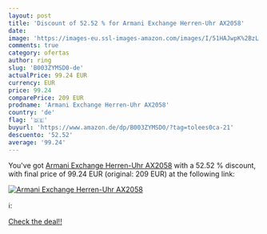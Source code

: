 ```yaml
---
layout: post
title: 'Discount of 52.52 % for Armani Exchange Herren-Uhr AX2058'
date: 
image: 'https://images-eu.ssl-images-amazon.com/images/I/51HAJwpK%2BzL._SL200_.jpg'
comments: true
category: ofertas
author: ring
slug: 'B003ZYMSD0-de'
actualPrice: 99.24 EUR
currency: EUR
price: 99.24
comparePrice: 209 EUR
prodname: 'Armani Exchange Herren-Uhr AX2058'
country: 'de'
flag: '🇩🇪'
buyurl: 'https://www.amazon.de/dp/B003ZYMSD0/?tag=tolees0ca-21'
descuento: '52.52'
average: '99.24'
---
```


You've got [Armani Exchange Herren-Uhr AX2058](https://www.amazon.de/dp/B003ZYMSD0/?tag=tolees0ca-21) with a  52.52 % discount, with final price of 99.24 EUR (original: 209 EUR) at the following link:

[![Armani Exchange Herren-Uhr AX2058](https://images-eu.ssl-images-amazon.com/images/I/51HAJwpK%2BzL._SL200_.jpg)](https://www.amazon.de/dp/B003ZYMSD0/?tag=tolees0ca-21)

ℹ️:


[Check the deal!!](https://www.amazon.de/dp/B003ZYMSD0/?tag=tolees0ca-21)
